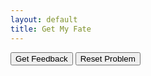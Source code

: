 ```yaml
---
layout: default
title: Get My Fate
---
```



<div id="sortableTrash" class="sortable-code"></div> 
<div id="sortable" class="sortable-code"></div> 
<div style="clear:both;"></div> 
<p> 
    <input id="feedbackLink" value="Get Feedback" type="button" /> 
    <input id="newInstanceLink" value="Reset Problem" type="button" /> 
</p> 
<script type="text/javascript"> 
(function(){
  var initial = "while True:\n" +
    "	number = randint(0, 2)\n" +
    "    if number == 0:\n" +
    "    	print(&#039;You got 0.&#039;)\n" +
    "        break\n" +
    "    if number == 1:\n" +
    "    	print(&#039;You got 1.&#039;)\n" +
    "    if number == 2:\n" +
    "    	print(&#039;You got 2.&#039;)\n" +
    "    input(&#039;press enter&#039;)\n" +
    "        \n" +
    "while true: #distractor\n" +
    "while True #distractor\n" +
    "print(You got 0.) #distractor\n" +
    "if number = 0 #distractor\n" +
    "if number == 0 #distractor";
  var parsonsPuzzle = new ParsonsWidget({
    "sortableId": "sortable",
    "max_wrong_lines": 10,
    "grader": ParsonsWidget._graders.LineBasedGrader,
    "exec_limit": 2500,
    "can_indent": true,
    "x_indent": 50,
    "lang": "en",
    "trashId": "sortableTrash"
  });
  parsonsPuzzle.init(initial);
  parsonsPuzzle.shuffleLines();
  $("#newInstanceLink").click(function(event){ 
      event.preventDefault(); 
      parsonsPuzzle.shuffleLines(); 
  }); 
  $("#feedbackLink").click(function(event){ 
      event.preventDefault(); 
      parsonsPuzzle.getFeedback(); 
  }); 
})(); 
</script>
